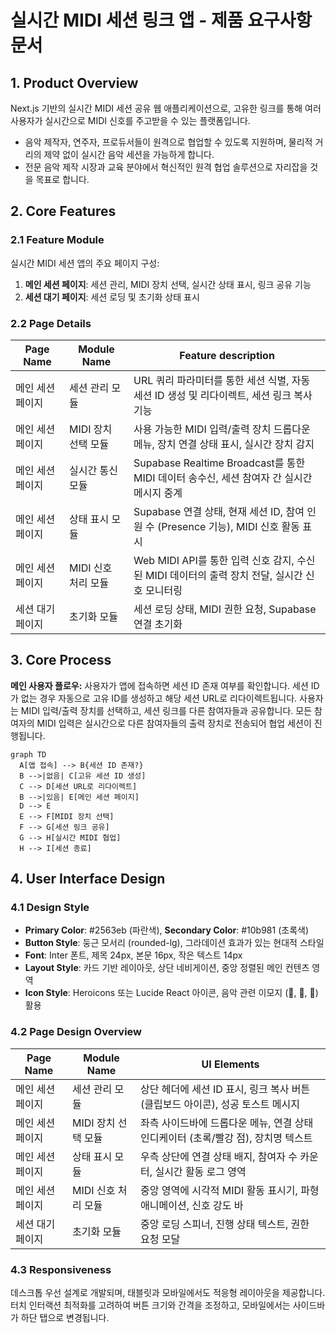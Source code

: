 # 실시간 MIDI 세션 링크 앱 - 제품 요구사항 문서

## 1. Product Overview

Next.js 기반의 실시간 MIDI 세션 공유 웹 애플리케이션으로, 고유한 링크를 통해 여러 사용자가 실시간으로 MIDI 신호를 주고받을 수 있는 플랫폼입니다.
- 음악 제작자, 연주자, 프로듀서들이 원격으로 협업할 수 있도록 지원하며, 물리적 거리의 제약 없이 실시간 음악 세션을 가능하게 합니다.
- 전문 음악 제작 시장과 교육 분야에서 혁신적인 원격 협업 솔루션으로 자리잡을 것을 목표로 합니다.

## 2. Core Features

### 2.1 Feature Module

실시간 MIDI 세션 앱의 주요 페이지 구성:
1. **메인 세션 페이지**: 세션 관리, MIDI 장치 선택, 실시간 상태 표시, 링크 공유 기능
2. **세션 대기 페이지**: 세션 로딩 및 초기화 상태 표시

### 2.2 Page Details

| Page Name | Module Name | Feature description |
|-----------|-------------|---------------------|
| 메인 세션 페이지 | 세션 관리 모듈 | URL 쿼리 파라미터를 통한 세션 식별, 자동 세션 ID 생성 및 리다이렉트, 세션 링크 복사 기능 |
| 메인 세션 페이지 | MIDI 장치 선택 모듈 | 사용 가능한 MIDI 입력/출력 장치 드롭다운 메뉴, 장치 연결 상태 표시, 실시간 장치 감지 |
| 메인 세션 페이지 | 실시간 통신 모듈 | Supabase Realtime Broadcast를 통한 MIDI 데이터 송수신, 세션 참여자 간 실시간 메시지 중계 |
| 메인 세션 페이지 | 상태 표시 모듈 | Supabase 연결 상태, 현재 세션 ID, 참여 인원 수 (Presence 기능), MIDI 신호 활동 표시 |
| 메인 세션 페이지 | MIDI 신호 처리 모듈 | Web MIDI API를 통한 입력 신호 감지, 수신된 MIDI 데이터의 출력 장치 전달, 실시간 신호 모니터링 |
| 세션 대기 페이지 | 초기화 모듈 | 세션 로딩 상태, MIDI 권한 요청, Supabase 연결 초기화 |

## 3. Core Process

**메인 사용자 플로우:**
사용자가 앱에 접속하면 세션 ID 존재 여부를 확인합니다. 세션 ID가 없는 경우 자동으로 고유 ID를 생성하고 해당 세션 URL로 리다이렉트됩니다. 사용자는 MIDI 입력/출력 장치를 선택하고, 세션 링크를 다른 참여자들과 공유합니다. 모든 참여자의 MIDI 입력은 실시간으로 다른 참여자들의 출력 장치로 전송되어 협업 세션이 진행됩니다.

```mermaid
graph TD
  A[앱 접속] --> B{세션 ID 존재?}
  B -->|없음| C[고유 세션 ID 생성]
  C --> D[세션 URL로 리다이렉트]
  B -->|있음| E[메인 세션 페이지]
  D --> E
  E --> F[MIDI 장치 선택]
  F --> G[세션 링크 공유]
  G --> H[실시간 MIDI 협업]
  H --> I[세션 종료]
```

## 4. User Interface Design

### 4.1 Design Style

- **Primary Color**: #2563eb (파란색), **Secondary Color**: #10b981 (초록색)
- **Button Style**: 둥근 모서리 (rounded-lg), 그라데이션 효과가 있는 현대적 스타일
- **Font**: Inter 폰트, 제목 24px, 본문 16px, 작은 텍스트 14px
- **Layout Style**: 카드 기반 레이아웃, 상단 네비게이션, 중앙 정렬된 메인 컨텐츠 영역
- **Icon Style**: Heroicons 또는 Lucide React 아이콘, 음악 관련 이모지 (🎵, 🎹, 🔗) 활용

### 4.2 Page Design Overview

| Page Name | Module Name | UI Elements |
|-----------|-------------|-------------|
| 메인 세션 페이지 | 세션 관리 모듈 | 상단 헤더에 세션 ID 표시, 링크 복사 버튼 (클립보드 아이콘), 성공 토스트 메시지 |
| 메인 세션 페이지 | MIDI 장치 선택 모듈 | 좌측 사이드바에 드롭다운 메뉴, 연결 상태 인디케이터 (초록/빨강 점), 장치명 텍스트 |
| 메인 세션 페이지 | 상태 표시 모듈 | 우측 상단에 연결 상태 배지, 참여자 수 카운터, 실시간 활동 로그 영역 |
| 메인 세션 페이지 | MIDI 신호 처리 모듈 | 중앙 영역에 시각적 MIDI 활동 표시기, 파형 애니메이션, 신호 강도 바 |
| 세션 대기 페이지 | 초기화 모듈 | 중앙 로딩 스피너, 진행 상태 텍스트, 권한 요청 모달 |

### 4.3 Responsiveness

데스크톱 우선 설계로 개발되며, 태블릿과 모바일에서도 적응형 레이아웃을 제공합니다. 터치 인터랙션 최적화를 고려하여 버튼 크기와 간격을 조정하고, 모바일에서는 사이드바가 하단 탭으로 변경됩니다.